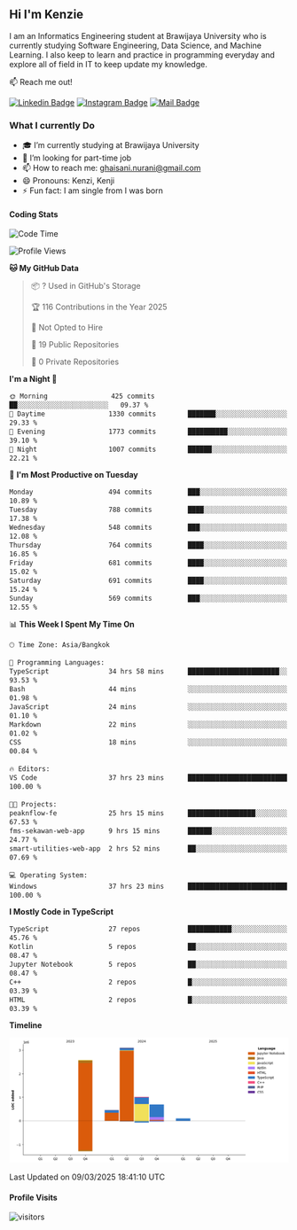 ## Hi I'm Kenzie


I am an Informatics Engineering student at Brawijaya University who is currently studying Software Engineering, Data Science, and Machine Learning. I also keep to learn and practice in programming everyday and explore all of field in IT to keep update my knowledge.

:mailbox: Reach me out!

[![Linkedin Badge](https://img.shields.io/badge/-Kenzie_Taqiyassar-0e76a8?style=flat&labelColor=0e76a8&logo=linkedin&logoColor=white)](https://www.linkedin.com/in/kenzie-taqiyassar-37458b1aa/) 
[![Instagram Badge](https://img.shields.io/badge/-@__kenziehh_-e84393?style=flat&labelColor=e84393&logo=instagram&logoColor=white)](https://www.instagram.com/_kenziehh/) 
[![Mail Badge](https://img.shields.io/badge/-ghaisani.nurani-c0392b?style=flat&labelColor=c0392b&logo=gmail&logoColor=white)](mailto:ghaisani.nurani@gmail.com)

### What I currently Do

- 🎓 I’m currently studying at Brawijaya University
- 💼 I’m looking for part-time job
- 📫 How to reach me: ghaisani.nurani@gmail.com
- 😄 Pronouns: Kenzi, Kenji
- ⚡ Fun fact: I am single from I was born

#### Coding Stats
<!--START_SECTION:waka-->
![Code Time](http://img.shields.io/badge/Code%20Time-1%2C081%20hrs%2049%20mins-blue)

![Profile Views](http://img.shields.io/badge/Profile%20Views-1-blue)

**🐱 My GitHub Data** 

> 📦 ? Used in GitHub's Storage 
 > 
> 🏆 116 Contributions in the Year 2025
 > 
> 🚫 Not Opted to Hire
 > 
> 📜 19 Public Repositories 
 > 
> 🔑 0 Private Repositories 
 > 
**I'm a Night 🦉** 

```text
🌞 Morning                425 commits         ██░░░░░░░░░░░░░░░░░░░░░░░   09.37 % 
🌆 Daytime                1330 commits        ███████░░░░░░░░░░░░░░░░░░   29.33 % 
🌃 Evening                1773 commits        ██████████░░░░░░░░░░░░░░░   39.10 % 
🌙 Night                  1007 commits        ██████░░░░░░░░░░░░░░░░░░░   22.21 % 
```
📅 **I'm Most Productive on Tuesday** 

```text
Monday                   494 commits         ███░░░░░░░░░░░░░░░░░░░░░░   10.89 % 
Tuesday                  788 commits         ████░░░░░░░░░░░░░░░░░░░░░   17.38 % 
Wednesday                548 commits         ███░░░░░░░░░░░░░░░░░░░░░░   12.08 % 
Thursday                 764 commits         ████░░░░░░░░░░░░░░░░░░░░░   16.85 % 
Friday                   681 commits         ████░░░░░░░░░░░░░░░░░░░░░   15.02 % 
Saturday                 691 commits         ████░░░░░░░░░░░░░░░░░░░░░   15.24 % 
Sunday                   569 commits         ███░░░░░░░░░░░░░░░░░░░░░░   12.55 % 
```


📊 **This Week I Spent My Time On** 

```text
🕑︎ Time Zone: Asia/Bangkok

💬 Programming Languages: 
TypeScript               34 hrs 58 mins      ███████████████████████░░   93.53 % 
Bash                     44 mins             ░░░░░░░░░░░░░░░░░░░░░░░░░   01.98 % 
JavaScript               24 mins             ░░░░░░░░░░░░░░░░░░░░░░░░░   01.10 % 
Markdown                 22 mins             ░░░░░░░░░░░░░░░░░░░░░░░░░   01.02 % 
CSS                      18 mins             ░░░░░░░░░░░░░░░░░░░░░░░░░   00.84 % 

🔥 Editors: 
VS Code                  37 hrs 23 mins      █████████████████████████   100.00 % 

🐱‍💻 Projects: 
peaknflow-fe             25 hrs 15 mins      █████████████████░░░░░░░░   67.53 % 
fms-sekawan-web-app      9 hrs 15 mins       ██████░░░░░░░░░░░░░░░░░░░   24.77 % 
smart-utilities-web-app  2 hrs 52 mins       ██░░░░░░░░░░░░░░░░░░░░░░░   07.69 % 

💻 Operating System: 
Windows                  37 hrs 23 mins      █████████████████████████   100.00 % 
```

**I Mostly Code in TypeScript** 

```text
TypeScript               27 repos            ███████████░░░░░░░░░░░░░░   45.76 % 
Kotlin                   5 repos             ██░░░░░░░░░░░░░░░░░░░░░░░   08.47 % 
Jupyter Notebook         5 repos             ██░░░░░░░░░░░░░░░░░░░░░░░   08.47 % 
C++                      2 repos             █░░░░░░░░░░░░░░░░░░░░░░░░   03.39 % 
HTML                     2 repos             █░░░░░░░░░░░░░░░░░░░░░░░░   03.39 % 
```



**Timeline**

![Lines of Code chart](https://raw.githubusercontent.com/kenziehh/kenziehh/master/assets/bar_graph.png)


 Last Updated on 09/03/2025 18:41:10 UTC
<!--END_SECTION:waka-->


#### Profile Visits

![visitors](https://visitor-badge.glitch.me/badge?page_id=kenziehh.kenziehh)





